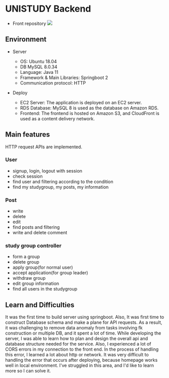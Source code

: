 # UNISTUDY Backend
- Front repository <a href="https://github.com/uni-study/unistudy-frontend" target="_blank"><img src="https://img.shields.io/badge/GitHub-181717?style=flat&logo=github&logoColor=white"/></a>


  

## Environment
- Server
  - OS: Ubuntu 18.04
  - DB MySQL 8.0.34
  - Language: Java 11
  - Framework & Main Libraries: Springboot 2
  - Communication protocol: HTTP
 
- Deploy
  - EC2 Server: The application is deployed on an EC2 server.
  - RDS Database: MySQL 8 is used as the database on Amazon RDS.
  - Frontend: The frontend is hosted on Amazon S3, and CloudFront is used as a content delivery network.

## Main features
HTTP request APIs are implemented.
### User
- signup, login, logout with session
- check session
- find user and filtering according to the condition
- find my studygroup, my posts, my information

### Post
- write
- delete
- edit
- find posts and filtering
- write and delete comment


### study group controller
- form a group
- delete group
- apply group(for normal user)
- accept application(for group leader)
- withdraw group
- edit group information
- find all users in the studygroup
  


## Learn and Difficulties
It was the first time to build server using springboot. Also, It was first time to construct Database schema and make a plane for API requests. 
As a result, it was challenging to remove data anomaly from tasks involving fk construction or multiple DB, and it spent a lot of time. While developing the server, I was able to learn how to plan and design the overall api and database structure needed for the service.
Also, I experienced a lot of CORS errors in my connection to the front end. In the process of handling this error, I learned a lot about http or network.
It was very difficult to handling the error that occurs after deploying, because homepage works well in local environment. I've struggled in this area, and I'd like to learn more so I can solve it.
